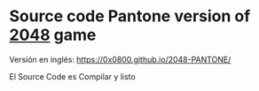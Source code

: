  Source code Pantone version of [2048](http://gabrielecirulli.github.io/2048/) game
========================================================================

Versión en inglés: https://0x0800.github.io/2048-PANTONE/

El Source Code es Compilar y listo
